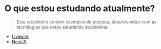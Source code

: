 # O que estou estudando atualmente?
> Este repositório contém exemplos de projetos, desenvolvidos com as tecnologias que estou estudando atualmente.

- [Livewire](https://github.com/Railton98/my-studies/tree/livewire)
- [NestJS](https://github.com/Railton98/my-studies/tree/nestjs)
